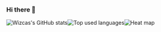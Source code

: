### Hi there 👋

<div style="display:flex;flex-wrap:wrap;align-items:stretch;">
<img src="https://github-readme-stats-forked.vercel.app/api?username=wizcas&count_private=true&show_icons=true&theme=gruvbox"
alt="Wizcas's GitHub stats" />
<img src="https://github-readme-stats-forked.vercel.app/api/top-langs/?username=wizcas&theme=gruvbox&layout=compact&hide=vim%20script,jupyter%20notebook,java" alt="Top used languages" />
<img src="https://github.com/user-attachments/assets/08d4170e-39d5-4d04-a808-d60b757214e6" style="max-width:100%" alt="Heat map" />
</div>

<!--
**wizcas/wizcas** is a ✨ _special_ ✨ repository because its `README.md` (this file) appears on your GitHub profile.

Here are some ideas to get you started:

- 🔭 I’m currently working on ...
- 🌱 I’m currently learning ...
- 👯 I’m looking to collaborate on ...
- 🤔 I’m looking for help with ...
- 💬 Ask me about ...
- 📫 How to reach me: ...
- 😄 Pronouns: ...
- ⚡ Fun fact: ...
-->

